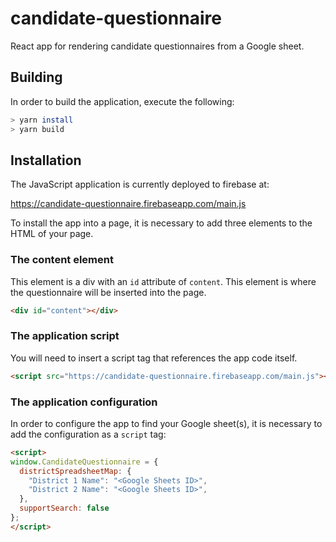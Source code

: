 # candidate-questionnaire

React app for rendering candidate questionnaires from a Google sheet.

## Building

In order to build the application, execute the following:

```bash
> yarn install
> yarn build
```

## Installation

The JavaScript application is currently deployed to firebase at:

https://candidate-questionnaire.firebaseapp.com/main.js

To install the app into a page, it is necessary to add three elements to the HTML of your page.

### The content element

This element is a div with an `id` attribute of `content`. This element is where the questionnaire
will be inserted into the page.

```html
<div id="content"></div>
```

### The application script

You will need to insert a script tag that references the app code itself.

```html
<script src="https://candidate-questionnaire.firebaseapp.com/main.js"></script>
```

### The application configuration

In order to configure the app to find your Google sheet(s), it is necessary to add the configuration
as a `script` tag:

```html
<script>
window.CandidateQuestionnaire = {
  districtSpreadsheetMap: {
    "District 1 Name": "<Google Sheets ID>",
    "District 2 Name": "<Google Sheets ID>",
  },
  supportSearch: false
};
</script>
```
